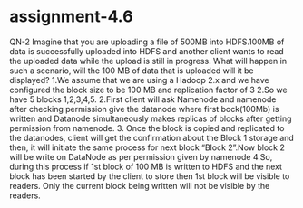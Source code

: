 # assignment-4.6
QN-2 Imagine that you are uploading a file of 500MB into HDFS.100MB of data is successfully
uploaded into HDFS and another client wants to read the uploaded data while the upload is still in
progress. What will happen in such a scenario, will the 100 MB of data that is uploaded will it be
displayed?
1.We assume that we are using a Hadoop 2.x and we have configured the block size to be 100 MB and replication factor of 3
2.So we have 5 blocks 1,2,3,4,5.
2.First client will ask Namenode and namenode after checking permission give the datanode where first bock(100Mb) is written and Datanode simultaneously makes replicas of blocks after getting permission from namenode.
3. Once the block is copied and replicated to the datanodes, client will get the confirmation about the Block 1 storage and then, it will initiate the same process for next block “Block 2”.Now block 2 will be write on DataNode as per  permission given by namenode
4.So, during this process if 1st block of 100 MB is written to HDFS and the next block has been started by the client to store then 1st block will be visible to readers. Only the current block being written will not be visible by the readers.
